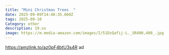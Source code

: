 ```yaml
---
title: "Mini Christmas Trees  "
date: 2025-09-09T14:48:35.660Z
tags: 2025-09-10
Category: other
description: 19.xx
image: https://m.media-amazon.com/images/I/51DzQafij-L._SR400,400_.jpg
---
```

https://amzlink.to/az0pF4btU3s4R    ad